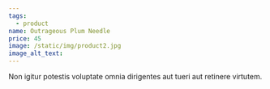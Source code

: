 ```yaml
---
tags:
  - product
name: Outrageous Plum Needle
price: 45
image: /static/img/product2.jpg
image_alt_text:
---
```

Non igitur potestis voluptate omnia dirigentes aut tueri aut retinere virtutem.
